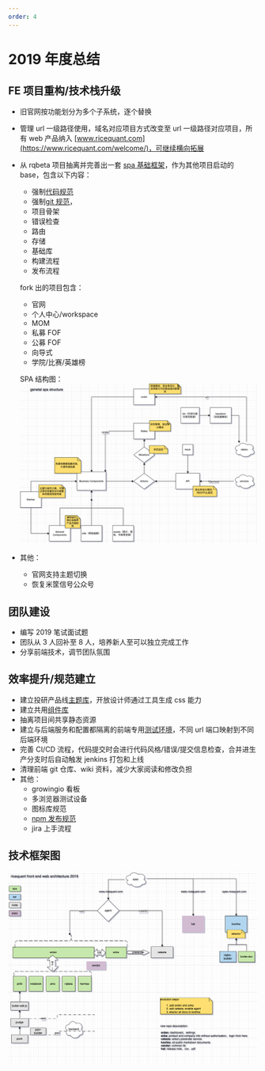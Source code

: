 ```yaml
---
order: 4
---
```


# 2019 年度总结

## FE 项目重构/技术栈升级

- 旧官网按功能划分为多个子系统，逐个替换
- 管理 url 一级路径使用，域名对应项目方式改变至 url 一级路径对应项目，所有 web 产品纳入 [www.ricequant.com](https://www.ricequant.com/welcome/)，可继续横向拓展
- 从 rqbeta 项目抽离并完善出一套 [spa 基础框架](https://github.com/anson09/crystal)，作为其他项目启动的 base，包含以下内容：

  - 强制[代码规范](https://blog.anson.ltd/2019/团队规范#代码规范)
  - 强制[git 规范](https://blog.anson.ltd/2019/团队规范#git-flow)，
  - 项目骨架
  - 错误检查
  - 路由
  - 存储
  - 基础库
  - 构建流程
  - 发布流程

  fork 出的项目包含：

  - 官网
  - 个人中心/workspace
  - MOM
  - 私募 FOF
  - 公募 FOF
  - 向导式
  - 学院/比赛/英雄榜

  SPA 结构图：
  ![image](../assets/images/2019-2-1.png)

- 其他：
  - 官网支持主题切换
  - 恢复米筐信号公众号

## 团队建设

- 编写 2019 笔试面试题
- 团队从 3 人回补至 8 人，培养新人至可以独立完成工作
- 分享前端技术，调节团队氛围

## 效率提升/规范建立

- 建立投研产品线[主题库](https://github.com/anson09/rqthemes)，开放设计师通过工具生成 css 能力
- 建立共用[组件库](https://github.com/anson09/rqcomponents)
- 抽离项目间共享静态资源
- 建立与后端服务和配置都隔离的前端专用[测试环境](https://anka.ricequant.com/welcome/)，不同 url 端口映射到不同后端环境
- 完善 CI/CD 流程，代码提交时会进行代码风格/错误/提交信息检查，合并进生产分支时后自动触发 jenkins 打包和上线
- 清理前端 git 仓库、wiki 资料，减少大家阅读和修改负担
- 其他：
  - growingio 看板
  - 多浏览器测试设备
  - 图标库规范
  - [npm 发布规范](https://blog.anson.ltd/2019/团队规范#npm-发包约定)
  - jira 上手流程

## 技术框架图

![image](../assets/images/2019-2-2.png)
